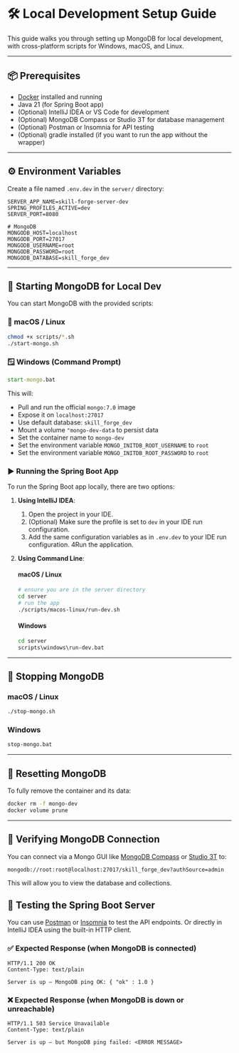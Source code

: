 # 🛠 Local Development Setup Guide

This guide walks you through setting up MongoDB for local development, with cross-platform scripts for Windows, macOS, and Linux.

---

## 📦 Prerequisites

- [Docker](https://www.docker.com/get-started) installed and running
- Java 21 (for Spring Boot app)
- (Optional) IntelliJ IDEA or VS Code for development
- (Optional) MongoDB Compass or Studio 3T for database management
- (Optional) Postman or Insomnia for API testing
- (Optional) gradle installed (if you want to run the app without the wrapper)
---


## ⚙️ Environment Variables

Create a file named `.env.dev` in the `server/` directory:

```env
SERVER_APP_NAME=skill-forge-server-dev
SPRING_PROFILES_ACTIVE=dev
SERVER_PORT=8080

# MongoDB
MONGODB_HOST=localhost
MONGODB_PORT=27017
MONGODB_USERNAME=root
MONGODB_PASSWORD=root
MONGODB_DATABASE=skill_forge_dev
```

---

## 🚀 Starting MongoDB for Local Dev

You can start MongoDB with the provided scripts:

### 🐧 macOS / Linux

```bash
chmod +x scripts/*.sh
./start-mongo.sh
```

### 🪟 Windows (Command Prompt)

```cmd
start-mongo.bat
```

This will:

* Pull and run the official `mongo:7.0` image
* Expose it on `localhost:27017`
* Use default database: `skill_forge_dev`
* Mount a volume `"mongo-dev-data` to persist data
* Set the container name to `mongo-dev`
* Set the environment variable `MONGO_INITDB_ROOT_USERNAME` to `root`
* Set the environment variable `MONGO_INITDB_ROOT_PASSWORD` to `root`

### ▶️ Running the Spring Boot App

To run the Spring Boot app locally, there are two options:
1. **Using IntelliJ IDEA**:
   1. Open the project in your IDE.
   2. (Optional) Make sure the profile is set to `dev` in your IDE run configuration.
   3. Add the same configuration variables as in `.env.dev` to your IDE run configuration.
   4Run the application.

2. **Using Command Line**:
    #### macOS / Linux
    ```bash
    # ensure you are in the server directory
    cd server
    # run the app
   ./scripts/macos-linux/run-dev.sh
    ````
    #### Windows
    ```cmd
    cd server
    scripts\windows\run-dev.bat
    ```

---
## 🛑 Stopping MongoDB
### macOS / Linux
```bash
./stop-mongo.sh
```

### Windows

```cmd
stop-mongo.bat
```

---

## 🧼 Resetting MongoDB

To fully remove the container and its data:

```bash
docker rm -f mongo-dev
docker volume prune
```

---

## 🧪 Verifying MongoDB Connection

You can connect via a Mongo GUI like [MongoDB Compass](https://www.mongodb.com/try/download/compass) or [Studio 3T](https://studio3t.com/download/) to:
```
mongodb://root:root@localhost:27017/skill_forge_dev?authSource=admin
```
This will allow you to view the database and collections.

## 🧪 Testing the Spring Boot Server

You can use [Postman](https://www.postman.com/downloads/) or [Insomnia](https://insomnia.rest/download) to test the API endpoints. Or directly in IntelliJ IDEA using the built-in HTTP client.

### ✅ Expected Response (when MongoDB is connected)
```http
HTTP/1.1 200 OK
Content-Type: text/plain

Server is up — MongoDB ping OK: { "ok" : 1.0 }
```
### ❌ Expected Response (when MongoDB is down or unreachable)
```http
HTTP/1.1 503 Service Unavailable
Content-Type: text/plain

Server is up — but MongoDB ping failed: <ERROR MESSAGE>
```